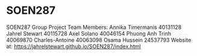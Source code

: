 # SOEN287 
SOEN287 Group Project 
Team Members:
Annika Timermanis 40131128
Jahrel Stewart 40115728
Axel Solano 40046154
Phuong Anh Trinh 40069870
Charles-Antoine 40063098
Osama Hussein 24537793
Website at: https://jahrelstewart.github.io/SOEN287/index.html
